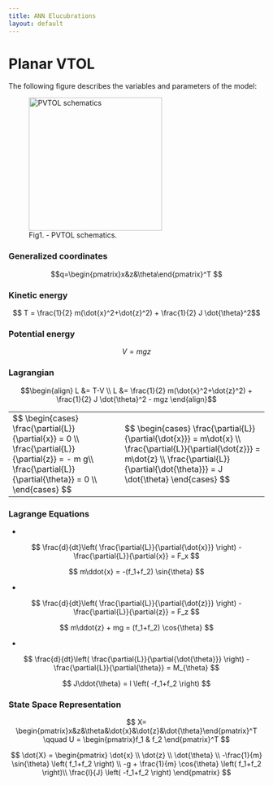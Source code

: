 ```yaml
---
title: ANN Elucubrations
layout: default
---
```

<script src="https://cdn.mathjax.org/mathjax/latest/MathJax.js?config=TeX-AMS-MML_HTMLorMML" type="text/javascript"></script>


# Planar VTOL


The following figure describes the variables and parameters of the model:
<figure>
	<img src="drawings/pvtol.svg.png" alt="PVTOL schematics" width="262">
	<figcaption>Fig1. - PVTOL schematics.</figcaption>
</figure>


### Generalized coordinates
 
$$q=\begin{pmatrix}x&z&\theta\end{pmatrix}^T $$

### Kinetic energy

$$ T = \frac{1}{2} m(\dot{x}^2+\dot{z}^2) + \frac{1}{2} J \dot{\theta}^2$$

### Potential energy

$$ V = mgz$$

### Lagrangian

$$\begin{align} 
L &= T-V \\
L &= \frac{1}{2} m(\dot{x}^2+\dot{z}^2) + \frac{1}{2} J \dot{\theta}^2 -  mgz
\end{align}$$


<table>
<tr><td>
$$
\begin{cases}
\frac{\partial{L}}{\partial{x}} =  0 \\
\frac{\partial{L}}{\partial{z}} =  - m g\\
\frac{\partial{L}}{\partial{\theta}} = 0 \\ 
\end{cases}
$$
</td><td>
$$
\begin{cases}
\frac{\partial{L}}{\partial{\dot{x}}} = m\dot{x} \\
\frac{\partial{L}}{\partial{\dot{z}}} = m\dot{z} \\
\frac{\partial{L}}{\partial{\dot{\theta}}} = J \dot{\theta}
\end{cases}
$$
</td></tr>
</table>

### Lagrange Equations

 *
 
$$
\frac{d}{dt}\left( \frac{\partial{L}}{\partial{\dot{x}}} \right) - \frac{\partial{L}}{\partial{x}} = F_x
$$

$$
m\ddot{x} = -(f_1+f_2) \sin{\theta}
$$

 *

$$
\frac{d}{dt}\left( \frac{\partial{L}}{\partial{\dot{z}}} \right) - \frac{\partial{L}}{\partial{z}} = F_z
$$

$$
m\ddot{z} + mg = (f_1+f_2) \cos{\theta}
$$

 *

$$
\frac{d}{dt}\left( \frac{\partial{L}}{\partial{\dot{\theta}}} \right) - \frac{\partial{L}}{\partial{\theta}} = M_{\theta}
$$

$$
J\ddot{\theta} = l \left( -f_1+f_2 \right)
$$

### State Space Representation

$$
X= \begin{pmatrix}x&z&\theta&\dot{x}&\dot{z}&\dot{\theta}\end{pmatrix}^T \qquad
U = \begin{pmatrix}f_1 & f_2 \end{pmatrix}^T
$$

$$
\dot{X} = \begin{pmatrix}
  \dot{x} \\
  \dot{z} \\
  \dot{\theta} \\
  -\frac{1}{m}  \sin{\theta} \left( f_1+f_2 \right) \\
  -g + \frac{1}{m}  \cos{\theta} \left( f_1+f_2 \right)\\
  \frac{l}{J} \left( -f_1+f_2 \right)
\end{pmatrix}
$$

